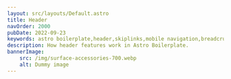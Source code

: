 ```yaml
---
layout: src/layouts/Default.astro
title: Header
navOrder: 2000
pubDate: 2022-09-23
keywords: astro boilerplate,header,skiplinks,mobile navigation,breadcrumbs
description: How header features work in Astro Boilerplate.
bannerImage:
    src: /img/surface-accessories-700.webp
    alt: Dummy image
---
```


